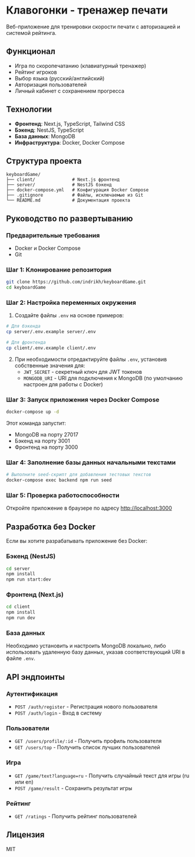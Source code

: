 # Клавогонки - тренажер печати

Веб-приложение для тренировки скорости печати с авторизацией и системой рейтинга.

## Функционал

- Игра по скоропечатанию (клавиатурный тренажер)
- Рейтинг игроков
- Выбор языка (русский/английский)
- Авторизация пользователей
- Личный кабинет с сохранением прогресса

## Технологии

- **Фронтенд**: Next.js, TypeScript, Tailwind CSS
- **Бэкенд**: NestJS, TypeScript
- **База данных**: MongoDB
- **Инфраструктура**: Docker, Docker Compose

## Структура проекта

```
keyboardGame/
├── client/              # Next.js фронтенд
├── server/              # NestJS бэкенд
├── docker-compose.yml   # Конфигурация Docker Compose
├── .gitignore           # Файлы, исключаемые из Git
└── README.md            # Документация проекта
```

## Руководство по развертыванию

### Предварительные требования

- Docker и Docker Compose
- Git

### Шаг 1: Клонирование репозитория

```bash
git clone https://github.com/indrikh/keyboardGame.git
cd keyboardGame
```

### Шаг 2: Настройка переменных окружения

1. Создайте файлы `.env` на основе примеров:

```bash
# Для бэкенда
cp server/.env.example server/.env

# Для фронтенда
cp client/.env.example client/.env
```

2. При необходимости отредактируйте файлы `.env`, установив собственные значения для:
   - `JWT_SECRET` - секретный ключ для JWT токенов
   - `MONGODB_URI` - URI для подключения к MongoDB (по умолчанию настроен для работы с Docker)

### Шаг 3: Запуск приложения через Docker Compose

```bash
docker-compose up -d
```

Этот команда запустит:
- MongoDB на порту 27017
- Бэкенд на порту 3001
- Фронтенд на порту 3000

### Шаг 4: Заполнение базы данных начальными текстами

```bash
# Выполните seed-скрипт для добавления тестовых текстов
docker-compose exec backend npm run seed
```

### Шаг 5: Проверка работоспособности

Откройте приложение в браузере по адресу [http://localhost:3000](http://localhost:3000)

## Разработка без Docker

Если вы хотите разрабатывать приложение без Docker:

### Бэкенд (NestJS)

```bash
cd server
npm install
npm run start:dev
```

### Фронтенд (Next.js)

```bash
cd client
npm install
npm run dev
```

### База данных

Необходимо установить и настроить MongoDB локально, либо использовать удаленную базу данных, указав соответствующий URI в файле `.env`.

## API эндпоинты

### Аутентификация

- `POST /auth/register` - Регистрация нового пользователя
- `POST /auth/login` - Вход в систему

### Пользователи

- `GET /users/profile/:id` - Получить профиль пользователя
- `GET /users/top` - Получить список лучших пользователей

### Игра

- `GET /game/text?language=ru` - Получить случайный текст для игры (ru или en)
- `POST /game/result` - Сохранить результат игры

### Рейтинг

- `GET /ratings` - Получить рейтинг пользователей

## Лицензия

MIT